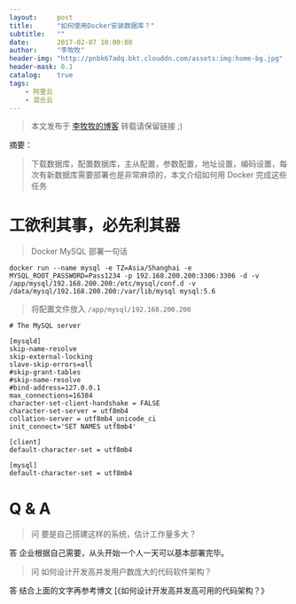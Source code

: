```yaml
---
layout:     post
title:      "如何使用Docker安装数据库？"
subtitle:   ""
date:       2017-02-07 10:00:00
author:     "李牧牧"
header-img: "http://pnbk67adq.bkt.clouddn.com/assets:img:home-bg.jpg"
header-mask: 0.1
catalog:    true
tags:
    - 阿里云
    - 混合云
---
```


> 本文发布于 [李牧牧的博客](http://limumu.me) 转载请保留链接 ;)



摘要：

> 下载数据库，配置数据库，主从配置，参数配置，地址设置，编码设置，每次有新数据库需要部署也是非常麻烦的，本文介绍如何用 Docker 完成这些任务



# 工欲利其事，必先利其器

> Docker MySQL 部署一句话

```
docker run --name mysql -e TZ=Asia/Shanghai -e MYSQL_ROOT_PASSWORD=Pass1234 -p 192.168.200.200:3306:3306 -d -v /app/mysql/192.168.200.200:/etc/mysql/conf.d -v /data/mysql/192.168.200.200:/var/lib/mysql mysql:5.6
```

> 将配置文件放入 `/app/mysql/192.168.200.200`

```
# The MySQL server

[mysqld]
skip-name-resolve
skip-external-locking
slave-skip-errors=all
#skip-grant-tables
#skip-name-resolve
#bind-address=127.0.0.1
max_connections=16384
character-set-client-handshake = FALSE
character-set-server = utf8mb4
collation-server = utf8mb4_unicode_ci
init_connect='SET NAMES utf8mb4'

[client]
default-character-set = utf8mb4
 
[mysql]
default-character-set = utf8mb4
```

# Q & A

> 问 要是自己搭建这样的系统，估计工作量多大？

答 企业根据自己需要，从头开始一个人一天可以基本部署完毕。

> 问 如何设计开发高并发用户数庞大的代码软件架构？

答 结合上面的文字再参考博文 [《如何设计开发高并发高可用的代码架构？》